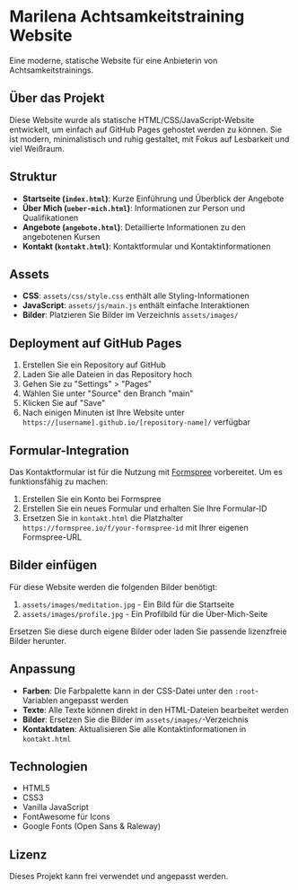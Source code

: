 # Marilena Achtsamkeitstraining Website

Eine moderne, statische Website für eine Anbieterin von Achtsamkeitstrainings.

## Über das Projekt

Diese Website wurde als statische HTML/CSS/JavaScript-Website entwickelt, um einfach auf GitHub Pages gehostet werden zu können. Sie ist modern, minimalistisch und ruhig gestaltet, mit Fokus auf Lesbarkeit und viel Weißraum.

## Struktur

- **Startseite (`index.html`)**: Kurze Einführung und Überblick der Angebote
- **Über Mich (`ueber-mich.html`)**: Informationen zur Person und Qualifikationen
- **Angebote (`angebote.html`)**: Detaillierte Informationen zu den angebotenen Kursen
- **Kontakt (`kontakt.html`)**: Kontaktformular und Kontaktinformationen

## Assets

- **CSS**: `assets/css/style.css` enthält alle Styling-Informationen
- **JavaScript**: `assets/js/main.js` enthält einfache Interaktionen
- **Bilder**: Platzieren Sie Bilder im Verzeichnis `assets/images/`

## Deployment auf GitHub Pages

1. Erstellen Sie ein Repository auf GitHub
2. Laden Sie alle Dateien in das Repository hoch
3. Gehen Sie zu "Settings" > "Pages"
4. Wählen Sie unter "Source" den Branch "main"
5. Klicken Sie auf "Save"
6. Nach einigen Minuten ist Ihre Website unter `https://[username].github.io/[repository-name]/` verfügbar

## Formular-Integration

Das Kontaktformular ist für die Nutzung mit [Formspree](https://formspree.io/) vorbereitet. Um es funktionsfähig zu machen:

1. Erstellen Sie ein Konto bei Formspree
2. Erstellen Sie ein neues Formular und erhalten Sie Ihre Formular-ID
3. Ersetzen Sie in `kontakt.html` die Platzhalter `https://formspree.io/f/your-formspree-id` mit Ihrer eigenen Formspree-URL

## Bilder einfügen

Für diese Website werden die folgenden Bilder benötigt:

1. `assets/images/meditation.jpg` - Ein Bild für die Startseite
2. `assets/images/profile.jpg` - Ein Profilbild für die Über-Mich-Seite

Ersetzen Sie diese durch eigene Bilder oder laden Sie passende lizenzfreie Bilder herunter.

## Anpassung

- **Farben**: Die Farbpalette kann in der CSS-Datei unter den `:root`-Variablen angepasst werden
- **Texte**: Alle Texte können direkt in den HTML-Dateien bearbeitet werden
- **Bilder**: Ersetzen Sie die Bilder im `assets/images/`-Verzeichnis
- **Kontaktdaten**: Aktualisieren Sie alle Kontaktinformationen in `kontakt.html`

## Technologien

- HTML5
- CSS3
- Vanilla JavaScript
- FontAwesome für Icons
- Google Fonts (Open Sans & Raleway)

## Lizenz

Dieses Projekt kann frei verwendet und angepasst werden.
